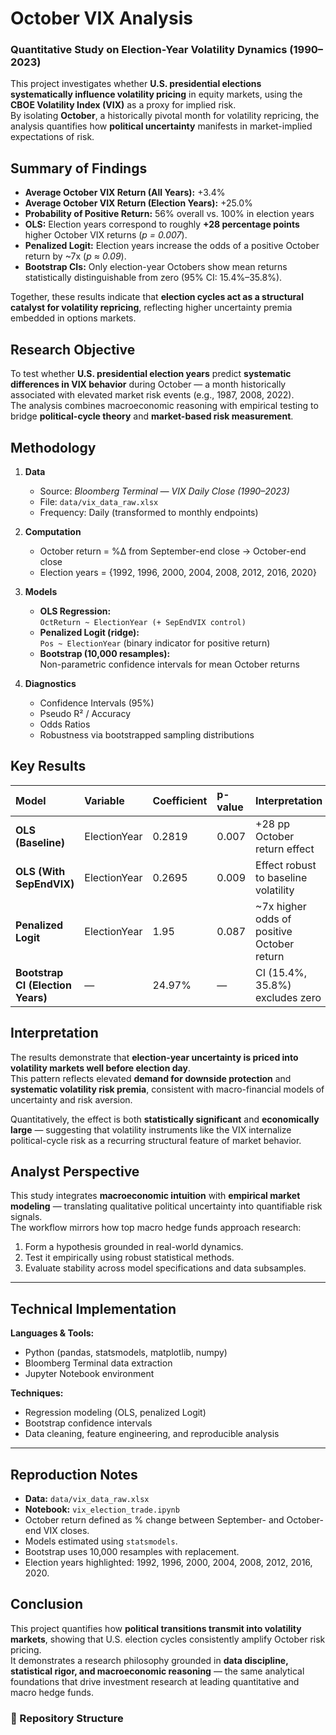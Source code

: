 # October VIX Analysis

### Quantitative Study on Election-Year Volatility Dynamics (1990–2023)

This project investigates whether **U.S. presidential elections systematically influence volatility pricing** in equity markets, using the **CBOE Volatility Index (VIX)** as a proxy for implied risk.  
By isolating **October**, a historically pivotal month for volatility repricing, the analysis quantifies how **political uncertainty** manifests in market-implied expectations of risk.

## Summary of Findings

- **Average October VIX Return (All Years):** +3.4%  
- **Average October VIX Return (Election Years):** +25.0%  
- **Probability of Positive Return:** 56% overall vs. 100% in election years  
- **OLS:** Election years correspond to roughly **+28 percentage points** higher October VIX returns (*p = 0.007*).  
- **Penalized Logit:** Election years increase the odds of a positive October return by ~7x (*p ≈ 0.09*).  
- **Bootstrap CIs:** Only election-year Octobers show mean returns statistically distinguishable from zero (95% CI: 15.4%–35.8%).

Together, these results indicate that **election cycles act as a structural catalyst for volatility repricing**, reflecting higher uncertainty premia embedded in options markets.

## Research Objective

To test whether **U.S. presidential election years** predict **systematic differences in VIX behavior** during October — a month historically associated with elevated market risk events (e.g., 1987, 2008, 2022).  
The analysis combines macroeconomic reasoning with empirical testing to bridge **political-cycle theory** and **market-based risk measurement**.

## Methodology

1. **Data**
   - Source: *Bloomberg Terminal — VIX Daily Close (1990–2023)*  
   - File: `data/vix_data_raw.xlsx`
   - Frequency: Daily (transformed to monthly endpoints)

2. **Computation**
   - October return = %Δ from September-end close → October-end close  
   - Election years = {1992, 1996, 2000, 2004, 2008, 2012, 2016, 2020}  

3. **Models**
   - **OLS Regression:**  
     `OctReturn ~ ElectionYear (+ SepEndVIX control)`  
   - **Penalized Logit (ridge):**  
     `Pos ~ ElectionYear` (binary indicator for positive return)
   - **Bootstrap (10,000 resamples):**  
     Non-parametric confidence intervals for mean October returns

4. **Diagnostics**
   - Confidence Intervals (95%)  
   - Pseudo R² / Accuracy  
   - Odds Ratios  
   - Robustness via bootstrapped sampling distributions

## Key Results

| Model | Variable | Coefficient | p-value | Interpretation |
|:--|:--|:--|:--|:--|
| **OLS (Baseline)** | ElectionYear | 0.2819 | 0.007 | +28 pp October return effect |
| **OLS (With SepEndVIX)** | ElectionYear | 0.2695 | 0.009 | Effect robust to baseline volatility |
| **Penalized Logit** | ElectionYear | 1.95 | 0.087 | ~7x higher odds of positive October return |
| **Bootstrap CI (Election Years)** | — | 24.97% | — | CI (15.4%, 35.8%) excludes zero |

## Interpretation

The results demonstrate that **election-year uncertainty is priced into volatility markets well before election day**.  
This pattern reflects elevated **demand for downside protection** and **systematic volatility risk premia**, consistent with macro-financial models of uncertainty and risk aversion.

Quantitatively, the effect is both **statistically significant** and **economically large** — suggesting that volatility instruments like the VIX internalize political-cycle risk as a recurring structural feature of market behavior.

## Analyst Perspective

This study integrates **macroeconomic intuition** with **empirical market modeling** — translating qualitative political uncertainty into quantifiable risk signals.  
The workflow mirrors how top macro hedge funds approach research:  
1. Form a hypothesis grounded in real-world dynamics.  
2. Test it empirically using robust statistical methods.  
3. Evaluate stability across model specifications and data subsamples.

---

## Technical Implementation

**Languages & Tools:**  
- Python (pandas, statsmodels, matplotlib, numpy)  
- Bloomberg Terminal data extraction  
- Jupyter Notebook environment  

**Techniques:**  
- Regression modeling (OLS, penalized Logit)  
- Bootstrap confidence intervals  
- Data cleaning, feature engineering, and reproducible analysis  

---

## Reproduction Notes

- **Data:** `data/vix_data_raw.xlsx`  
- **Notebook:** `vix_election_trade.ipynb`  
- October return defined as % change between September- and October-end VIX closes.  
- Models estimated using `statsmodels`.  
- Bootstrap uses 10,000 resamples with replacement.  
- Election years highlighted: 1992, 1996, 2000, 2004, 2008, 2012, 2016, 2020.


## Conclusion

This project quantifies how **political transitions transmit into volatility markets**, showing that U.S. election cycles consistently amplify October risk pricing.  
It demonstrates a research philosophy grounded in **data discipline, statistical rigor, and macroeconomic reasoning** — the same analytical foundations that drive investment research at leading quantitative and macro hedge funds.

### 🔗 Repository Structure
